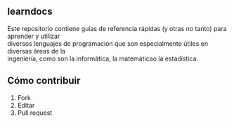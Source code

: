 ## learndocs

Este repositorio contiene guías de referencia rápidas (y otras no tanto) para aprender y utilizar  
diversos lenguajes de programación que son especialmente útiles en diversas áreas de la   
ingeniería, como son la informática, la matemáticao la estadística. 

## Cómo contribuir

1. Fork
2. Editar
3. Pull request
